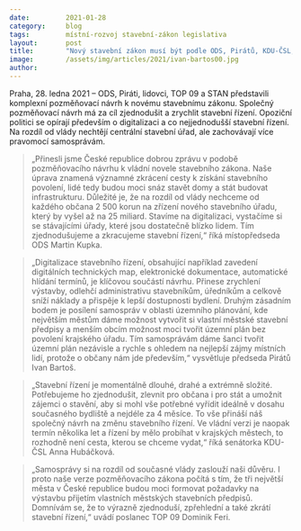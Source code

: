 ```yaml
---
date:         2021-01-28 
category:     blog
tags:         místní-rozvoj stavební-zákon legislativa
layout:       post
title:        "Nový stavební zákon musí být podle ODS, Pirátů, KDU-ČSL, TOP 09 a STAN jednodušší, levnější a nesmí zapomínat na samosprávy "
image:        /assets/img/articles/2021/ivan-bartos00.jpg
author:       
---
```




Praha, 28. ledna 2021 – ODS, Piráti, lidovci, TOP 09 a STAN představili komplexní pozměňovací návrh k novému stavebnímu zákonu. Společný pozměňovací návrh má za cíl zjednodušit a zrychlit stavební řízení. Opoziční politici se opírají především o digitalizaci a co nejjednodušší stavební řízení. Na rozdíl od vlády nechtějí centrální stavební úřad, ale zachovávají více pravomocí samosprávám. 

> „Přinesli jsme České republice dobrou zprávu v podobě pozměňovacího návrhu k vládní novele stavebního zákona. Naše úprava znamená významné zkrácení cesty k získání stavebního povolení, lidé tedy budou moci snáz stavět domy a stát budovat infrastrukturu. Důležité je, že na rozdíl od vlády nechceme od každého občana 2 500 korun na zřízení nového stavebního úřadu, který by vyšel až na 25 miliard. Stavíme na digitalizaci, vystačíme si se stávajícími úřady, které jsou dostatečně blízko lidem. Tím zjednodušujeme a zkracujeme stavební řízení,“ říká místopředseda ODS Martin Kupka. 

> „Digitalizace stavebního řízení, obsahující například zavedení digitálních technických map, elektronické dokumentace, automatické hlídání termínů, je klíčovou součástí návrhu. Přinese zrychlení výstavby, odlehčí administrativu stavebníkům, úředníkům a celkově sníží náklady a přispěje k lepší dostupnosti bydlení. Druhým zásadním bodem je posílení samospráv v oblasti územního plánování, kde největším městům dáme možnost vytvořit si vlastní městské stavební předpisy a menším obcím možnost moci tvořit územní plán bez povolení krajského úřadu. Tím samosprávám dáme šanci tvořit územní plán nezávisle a rychle s ohledem na nejlepší zájmy místních lidí, protože o občany nám jde především,“ vysvětluje předseda Pirátů Ivan Bartoš. 

> „Stavební řízení je momentálně dlouhé, drahé a extrémně složité. Potřebujeme ho zjednodušit, zlevnit pro občana i pro stát a umožnit zájemci o stavění, aby si mohl vše potřebné vyřídit ideálně v dosahu současného bydliště a nejdéle za 4 měsíce. To vše přináší náš společný návrh na změnu stavebního řízení. Ve vládní verzi je naopak termín několika let a řízení by mělo probíhat v krajských městech, to rozhodně není cesta, kterou se chceme vydat,“ říká senátorka KDU-ČSL Anna Hubáčková. 

> „Samosprávy si na rozdíl od současné vlády zaslouží naši důvěru. I proto naše verze pozměňovacího zákona počítá s tím, že tři největší města v České republice budou moci formovat požadavky na výstavbu přijetím vlastních městských stavebních předpisů. Domnívám se, že to výrazně zjednoduší, zpřehlední a také zkrátí stavební řízení,“ uvádí poslanec TOP 09 Dominik Feri. 

